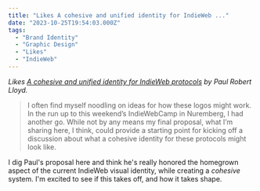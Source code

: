 ```yaml
---
title: "Likes A cohesive and unified identity for IndieWeb ..."
date: "2023-10-25T19:54:03.000Z"
tags: 
  - "Brand Identity"
  - "Graphic Design"
  - "Likes"
  - "IndieWeb"
---
```


_Likes [A cohesive and unified identity for IndieWeb protocols](https://paulrobertlloyd.com/2023/298/a1/indieweb_identity/) by Paul Robert Lloyd._

> I often find myself noodling on ideas for how these logos might work. In the run up to this weekend’s IndieWebCamp in Nuremberg, I had another go. While not by any means my final proposal, what I’m sharing here, I think, could provide a starting point for kicking off a discussion about what a cohesive identity for these protocols might look like.

I dig Paul's proposal here and think he's really honored the homegrown aspect of the current IndieWeb visual identity, while creating a _cohesive_ system. I'm excited to see if this takes off, and how it takes shape.

